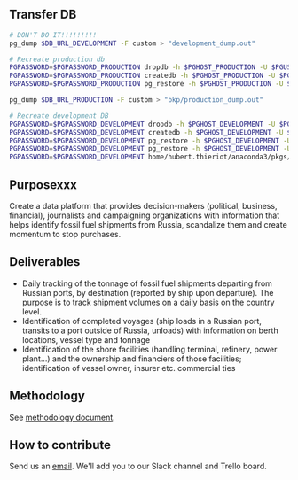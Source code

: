 
## Transfer DB
```bash
# DON'T DO IT!!!!!!!!!
pg_dump $DB_URL_DEVELOPMENT -F custom > "development_dump.out"

# Recreate production db
PGPASSWORD=$PGPASSWORD_PRODUCTION dropdb -h $PGHOST_PRODUCTION -U $PGUSER_PRODUCTION -p $PGPORT_PRODUCTION --no-password "production"
PGPASSWORD=$PGPASSWORD_PRODUCTION createdb -h $PGHOST_PRODUCTION -U $PGUSER_PRODUCTION -p $PGPORT_PRODUCTION --no-password -T template0 "production"
PGPASSWORD=$PGPASSWORD_PRODUCTION pg_restore -h $PGHOST_PRODUCTION -U $PGUSER_PRODUCTION -p $PGPORT_PRODUCTION --no-password -d "production" "development_dump.out"

```

```bash
pg_dump $DB_URL_PRODUCTION -F custom > "bkp/production_dump.out"

# Recreate development DB
PGPASSWORD=$PGPASSWORD_DEVELOPMENT dropdb -h $PGHOST_DEVELOPMENT -U $PGUSER_DEVELOPMENT -p $PGPORT_DEVELOPMENT --no-password "development"
PGPASSWORD=$PGPASSWORD_DEVELOPMENT createdb -h $PGHOST_DEVELOPMENT -U $PGUSER_DEVELOPMENT -p $PGPORT_DEVELOPMENT --no-password -T template0 "development"
PGPASSWORD=$PGPASSWORD_DEVELOPMENT pg_restore -h $PGHOST_DEVELOPMENT -U $PGUSER_DEVELOPMENT -p $PGPORT_DEVELOPMENT --no-password -d "development" "bkp/production_dump.out"
PGPASSWORD=$PGPASSWORD_DEVELOPMENT pg_restore -h $PGHOST_DEVELOPMENT -U $PGUSER_DEVELOPMENT -p $PGPORT_DEVELOPMENT -W $PGPORT_PASSWORD -d "development" "bkp/production_dump.out"
PGPASSWORD=$PGPASSWORD_DEVELOPMENT home/hubert.thieriot/anaconda3/pkgs/postgresql-13.3-h2510834_1/bin/pg_restore -h $PGHOST_DEVELOPMENT -U $PGUSER_DEVELOPMENT -p $PGPORT_DEVELOPMENT -W $PGPORT_PASSWORD -d "development" "bkp/production_dump.out"


``````

## Purposexxx
Create a data platform that provides decision-makers (political, business, financial), journalists and campaigning organizations with information that helps identify fossil fuel shipments from Russia, scandalize them and create momentum to stop purchases.

## Deliverables
- Daily tracking of the tonnage of fossil fuel shipments departing from Russian ports, by destination (reported by ship upon departure). The purpose is to track shipment volumes on a daily basis on the country level.
- Identification of completed voyages (ship loads in a Russian port, transits to a port outside of Russia, unloads) with information on berth locations, vessel type and tonnage
- Identification of the shore facilities (handling terminal, refinery, power plant…) and the ownership and financiers of those facilities; identification of vessel owner, insurer etc. commercial ties

## Methodology
See [methodology document](https://docs.google.com/document/d/19eB2Yk2mvx9fE1MXy1z5IYgRn11ag-OrzxCWUjxTMdo/edit?usp=sharing).

## How to contribute
Send us an [email](mailto:hubert@energyandcleanair.org). We'll add you to our Slack channel and Trello board.
